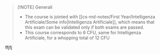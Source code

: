 

> [!NOTE] Generali
>  - The course is jointed with [[cs-md-notes/First Year/Intelligenza Artificiale/Some info|Intelligenza Artificiale]], which means that this exam can be validated only if both exams are passed.
>  - This course corresponds to 6 CFU, same for Intelligenza Artificiale, for a whopping total of 12 CFU


ffjfj